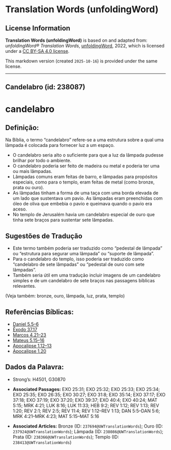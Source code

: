 # Translation Words (unfoldingWord)

## License Information

**Translation Words (unfoldingWord)** is based on and adapted from: _unfoldingWord® Translation Words_, [unfoldingWord](https://unfoldingword.org/utw), 2022, which is licensed under a [CC BY-SA 4.0 license](https://creativecommons.org/licenses/by-sa/4.0/legalcode.en).

This markdown version (created `2025-10-16`) is provided under the same license.



--------------------------------

## Candelabro (id: 238087)

candelabro
==========

Definição:
----------

Na Bíblia, o termo “candelabro” refere\-se a uma estrutura sobre a qual uma lâmpada é colocada para fornecer luz a um espaço.

* O candelabro seria alto o suficiente para que a luz da lâmpada pudesse brilhar por todo o ambiente.
* O candelabro poderia ser feito de madeira ou metal e poderia ter uma ou mais lâmpadas.
* Lâmpadas comuns eram feitas de barro, e lâmpadas para propósitos especiais, como para o templo, eram feitas de metal (como bronze, prata ou ouro).
* As lâmpadas tinham a forma de uma taça com uma borda elevada de um lado que sustentava um pavio. As lâmpadas eram preenchidas com óleo de oliva que embebia o pavio e queimava quando o pavio era aceso.
* No templo de Jerusalém havia um candelabro especial de ouro que tinha sete braços para sustentar sete lâmpadas.

Sugestões de Tradução
---------------------

* Este termo também poderia ser traduzido como “pedestal de lâmpada” ou “estrutura para segurar uma lâmpada” ou “suporte de lâmpada”.
* Para o candelabro do templo, isso poderia ser traduzido como “candelabro de sete lâmpadas” ou “pedestal de ouro com sete lâmpadas”.
* Também seria útil em uma tradução incluir imagens de um candelabro simples e de um candelabro de sete braços nas passagens bíblicas relevantes.

(Veja também: bronze, ouro, lâmpada, luz, prata, templo)

Referências Bíblicas:
---------------------

* [Daniel 5\.5–6](https://ref.ly/Dan5:5-Dan5:6)
* [Êxodo 37\.17](https://ref.ly/Exod37:17)
* [Marcos 4\.21–23](https://ref.ly/Mark4:21-Mark4:23)
* [Mateus 5\.15–16](https://ref.ly/Matt5:15-Matt5:16)
* [Apocalipse 1\.12–13](https://ref.ly/Rev1:12-Rev1:13)
* [Apocalipse 1\.20](https://ref.ly/Rev1:20)

Dados da Palavra:
-----------------

* Strong’s: H4501, G30870

* **Associated Passages:** EXO 25:31; EXO 25:32; EXO 25:33; EXO 25:34; EXO 25:35; EXO 26:35; EXO 30:27; EXO 31:8; EXO 35:14; EXO 37:17; EXO 37:18; EXO 37:19; EXO 37:20; EXO 39:37; EXO 40:4; EXO 40:24; MAT 5:15; MRK 4:21; LUK 8:16; LUK 11:33; HEB 9:2; REV 1:12; REV 1:13; REV 1:20; REV 2:1; REV 2:5; REV 11:4; REV 1:12–REV 1:13; DAN 5:5–DAN 5:6; MRK 4:21–MRK 4:23; MAT 5:15–MAT 5:16
* **Associated Articles:** Bronze (ID: `237694@UWTranslationWords`); Ouro (ID: `237924@UWTranslationWords`); Lâmpada (ID: `238086@UWTranslationWords`); Prata (ID: `238366@UWTranslationWords`); Templo (ID: `238413@UWTranslationWords`)


